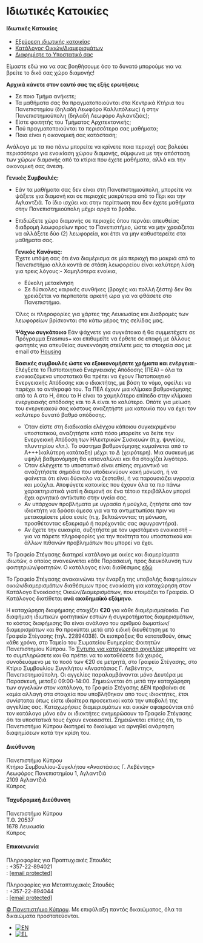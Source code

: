 # Ιδιωτικές Κατοικίες

#### Ιδιωτικές Κατοικίες

* [Εξεύρεση ιδιωτικής κατοικίας](#tab-6815302166996-1)
* [Κατάλογος Οικιών/Διαμερισμάτων](#tab-6815302166996-2)
* [Διαφημίστε το Υποστατικό σας](#tab-6815302166996-3)

Είμαστε εδώ για να σας βοηθήσουμε όσο το δυνατό μπορούμε για να βρείτε το δικό σας χώρο διαμονής!  
  
**Αρχικά κάνετε στον εαυτό σας τις εξής ερωτήσεις**  
- Σε ποιο Τμήμα ανήκετε;
- Τα μαθήματα σας θα πραγματοποιούνται στα Κεντρικά Κτήρια του Πανεπιστημίου (δηλαδή Λεωφόρο Καλλιπόλεως) ή στην Πανεπιστημιούπολη (δηλαδή Λεωφόρο Αγλαντζιάς);
- Είστε φοιτητής του Τμήματος Αρχιτεκτονικής;
- Πού πραγματοποιούνται τα περισσότερα σας μαθήματα;
- Ποια είναι η οικονομική σας κατάσταση;
  
Ανάλογα με τα πιο πάνω μπορείτε να κρίνετε ποια περιοχή σας βολεύει περισσότερο για ενοικίαση χώρου διαμονής, σύμφωνα με την απόσταση των χώρων διαμονής από τα κτίρια που έχετε μαθήματα, αλλά και την οικονομική σας άνεση.
  
  
**Γενικές Συμβουλές:**  
- Εάν τα μαθήματα σας δεν είναι στη Πανεπιστημιούπολη, μπορείτε να ψάξετε για διαμονή και σε περιοχές μακρύτερα από το Γέρι και την Αγλαντζιά. Το ίδιο ισχύει και στην περίπτωση που δεν έχετε μαθήματα στην Πανεπιστημιούπολη μέχρι αργά το βράδυ.
- Επιδιώξετε χώρο διαμονής σε περιοχές όπου περνάει απευθείας διαδρομή λεωφορείων προς το Πανεπιστήμιο, ώστε να μην χρειάζεται να αλλάξετε δύο (2) λεωφορεία, και έτσι να μην καθυστερείτε στα μαθήματα σας.
    
    
  **Γενικός Κανόνας:**  
  Έχετε υπόψη σας ότι ένα διαμέρισμα σε μία περιοχή πιο μακριά από το Πανεπιστήμιο αλλά κοντά σε στάση λεωφορείου είναι καλύτερη λύση για τρεις λόγους:- Χαμηλότερα ενοίκια,
  - Εύκολη μετακίνηση
  - Σε δύσκολες καιρικές συνθήκες (βροχές και πολλή ζέστη) δεν θα χρειάζεται να περπατάτε αρκετή ώρα για να φθάσετε στο Πανεπιστήμιο.
    
  Όλες οι πληροφορίες για χάρτες της Λευκωσίας και Διαδρομές των λεωφορείων βρίσκονται στο κάτω μέρος της σελίδας μας.
    
    
  **Ψάχνω συγκάτοικο**
  Εάν ψάχνετε για συγκάτοικο ή θα συμμετέχετε σε Πρόγραμμα Erasmus+ και επιθυμείτε να έρθετε σε επαφή με άλλους φοιτητές για απευθείας συνεννόηση στείλετε μας τα στοιχεία σας με email στο [Housing](/cdn-cgi/l/email-protection#6a02051f1903040d2a1f0913440b09440913)
    
    
  **Βασικές συμβουλές ώστε να εξοικονομήσετε χρήματα και ενέργεια:**- Ελέγξετε το Πιστοποιητικό Ενεργειακής Απόδοσης (ΠΕΑ) – όλα τα ενοικιαζόμενα υποστατικά θα πρέπει να έχουν Πιστοποιητικό Ενεργειακής Απόδοσης και ο ιδιοκτήτης, με βάση το νόμο, οφείλει να παρέχει το αντίγραφό του. Τα ΠΕΑ έχουν μια κλίμακα βαθμονόμησης από το Α στο Η, όπου το Η είναι το χαμηλότερο επίπεδο στην κλίμακα ενεργειακής απόδοσης και το Α είναι το καλύτερο. Οπότε για μείωση του ενεργειακού σας κόστους αναζητήστε μια κατοικία που να έχει τον καλύτερο δυνατό βαθμό απόδοσης.
  - Όταν είστε στη διαδικασία ελέγχου κάποιου συγκεκριμένου υποστατικού, αναζητήστε κατά πόσο μπορείτε να δείτε την Ενεργειακή Απόδοση των Ηλεκτρικών Συσκευών (π.χ. ψυγείου, πλυντηρίου κλπ.). Το σύστημα βαθμονόμησης κυμαίνεται από το Α+++(καλύτερη κατάταξη) μέχρι το Δ (χειρότερη). Μια συσκευή με υψηλή βαθμονόμηση θα καταναλώνει και θα στοιχίζει λιγότερο.
  - Όταν ελέγχετε το υποστατικό είναι επίσης σημαντικό να αναζητήσετε σημάδια που υποδεικνύουν κακή μόνωση, ή να φαίνεται ότι είναι δύσκολο να ζεσταθεί, ή να παρουσιάζει υγρασία και μούχλα. Αποφύγετε κατοικίες που έχουν όλα τα πιο πάνω χαρακτηριστικά γιατί η διαμονή σε ένα τέτοιο περιβάλλον μπορεί έχει αρνητικό αντίκτυπο στην υγεία σας.
  - Αν υπάρχουν προβλήματα με υγρασία ή μούχλα, ζητήστε από τον ιδιοκτήτη να δράσει άμεσα για να τα αντιμετωπίσει πριν να μετακομίσετε μέσα εσείς (π.χ. βελτιώνοντας τη μόνωση, προσθέτοντας εξαερισμό ή παρέχοντάς σας αφυγραντήρα).
  - Αν έχετε την ευκαιρία, συζητήστε με τον υφιστάμενο ενοικιαστή – για να πάρετε πληροφορίες για την ποιότητα του υποστατικού και άλλων πιθανών προβλημάτων που μπορεί να έχει.

Το Γραφείο Στέγασης διατηρεί κατάλογο με οικίες και διαμερίσματα ιδιωτών, ο οποίος ανανεώνεται κάθε Παρασκευή, προς διευκόλυνση των φοιτητριών/φοιτητών.
Ο κατάλογος είναι διαθέσιμος
[εδώ](https://bit.ly/44pnHGS)

Το Γραφείο Στέγασης ανακοινώνει την έναρξη της υποβολής διαφημίσεων οικιών/διαμερισμάτων διαθέσιμων προς ενοικίαση για καταχώρηση στον Κατάλογο Ενοικίασης Οικιών/Διαμερισμάτων, που ετοιμάζει το Γραφείο.
Ο Κατάλογος διατίθεται **ανά ακαδημαϊκό εξάμηνο.**   
  
Η καταχώρηση διαφήμισης στοιχίζει  **€20** για κάθε διαμέρισμα/οικία. Για διαφήμιση ιδιωτικών φοιτητικών εστιών ή συγκροτήματος διαμερισμάτων, το κόστος διαφήμισης θα είναι ανάλογο του αριθμού δωματίων/διαμερισμάτων και θα προκύπτει μετά από ειδική διευθέτηση με το Γραφείο Στέγασης (τηλ. 22894038). Οι εισπράξεις θα κατατεθούν, όπως κάθε χρόνο, στο Ταμείο του Σωματείου Ευημερίας Φοιτητών Πανεπιστημίου Κύπρου.
Το [Έντυπο για καταχώρηση αγγελίας](https://www.ucy.ac.cy/aasw/wp-content/uploads/sites/35/2022/09/ΕΝΤΥΠΟ-ΑΓΓΕΛΙΑΣ.docx) μπορείτε να το συμπληρώσετε και θα πρέπει να το καταθέσετε διά χειρός, συνοδευόμενο με το ποσό των €20 σε μετρητά, στο Γραφείο Στέγασης, στο Κτίριο Συμβουλίου Συγκλήτου «Αναστάσιος Γ. Λεβέντης», Πανεπιστημιούπολη. Οι αγγελίες παραλαμβάνονται μόνο Δευτέρα με Παρασκευή, μεταξύ 09:00-14:00.
Σημειώνεται ότι μετά την καταχώρηση των αγγελιών στον κατάλογο, το Γραφείο Στέγασης ΔΕΝ προβαίνει σε καμία αλλαγή στα στοιχεία που υποβλήθηκαν από τους ιδιοκτήτες, έτσι συνίσταται όπως είστε ιδιαίτερα προσεκτικοί κατά την υποβολή της αγγελίας σας. Καταχωρήσεις διαμερισμάτων και οικιών αφαιρούνται από τον κατάλογο μόνο εάν οι ιδιοκτήτες ενημερώσουν το Γραφείο Στέγασης ότι τα υποστατικά τους έχουν ενοικιαστεί. Σημειώνεται επίσης ότι, το Πανεπιστήμιο Κύπρου διατηρεί το δικαίωμα να αρνηθεί ανάρτηση διαφημίσεων κατά την κρίση του.

#### Διεύθυνση

Πανεπιστήμιο Κύπρου  
Κτήριο Συμβουλίου-Συγκλήτου «Αναστάσιος Γ. Λεβέντης»  
Λεωφόρος Πανεπιστημίου 1, Αγλαντζιά  
2109 Αγλαντζιά  
Κύπρος

#### Ταχυδρομική Διεύθυνση

Πανεπιστήμιο Κύπρου  
Τ.Θ. 20537  
1678 Λευκωσία  
Κύπρος

#### Επικοινωνία

Πληροφορίες για Προπτυχιακές Σπουδές  
 : +357-22-894021  
 : [[email protected]](/cdn-cgi/l/email-protection)  
  
Πληροφορίες για Μεταπτυχιακές Σπουδές  
 : +357-22-894044  
 : [[email protected]](/cdn-cgi/l/email-protection)

[©  Πανεπιστήμιο Κύπρου](https://www.ucy.ac.cy). Με επιφύλαξη παντός δικαιώματος, όλα τα δικαιώματα προστατεύονται.

* [![EN](https://www.ucy.ac.cy/aasw/wp-content/plugins/sitepress-multilingual-cms/res/flags/en.png)](https://www.ucy.ac.cy/aasw/student-welfare/housing-office/private-accommodation/?lang=en)
* [![EL](https://www.ucy.ac.cy/aasw/wp-content/plugins/sitepress-multilingual-cms/res/flags/el.png)](https://www.ucy.ac.cy/aasw/student-welfare/housing-office/private-accommodation/)